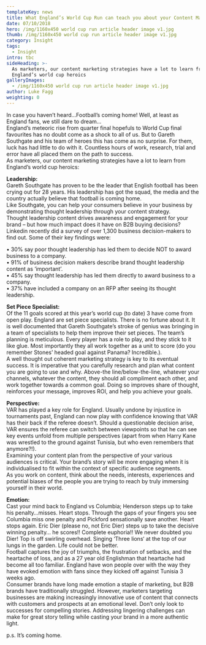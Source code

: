 ```yaml
---
templateKey: news
title: What England’s World Cup Run can teach you about your Content Marketing
date: 07/10/2018
hero: /img/1160x450 world cup run article header image v1.jpg
thumb: /img/1160x450 world cup run article header image v1.jpg
category: Insight
tags:
  - Insight
intro: tbc
sideHeading: >-
  As marketers, our content marketing strategies have a lot to learn from
  England’s world cup heroics
galleryImages:
  - /img/1160x450 world cup run article header image v1.jpg
author: Luke Fagg
weighting: 0
---
```

In case you haven’t heard…Football’s coming home! Well, at least as England fans, we still dare to dream...\
England’s meteoric rise from quarter final hopefuls to World Cup final favourites has no doubt come as a shock to all of us. But to Gareth Southgate and his team of heroes this has come as no surprise. For them, luck has had little to do with it. Countless hours of work, research, trial and error have all placed them on the path to success.\
As marketers, our content marketing strategies have a lot to learn from England’s world cup heroics:

**Leadership:**\
Gareth Southgate has proven to be the leader that English football has been crying out for 28 years. His leadership has got the squad, the media and the country actually believe that football is coming home.\
Like Southgate, you can help your consumers believe in your business by demonstrating thought leadership through your content strategy.\
Thought leadership content drives awareness and engagement for your brand – but how much impact does it have on B2B buying decisions? Linkedin recently did a survey of over 1,300 business decision-makers to find out. Some of their key findings were:

• 30% say poor thought leadership has led them to decide NOT to award business to a company.\
• 91% of business decision makers describe brand thought leadership content as ‘important’.\
• 45% say thought leadership has led them directly to award business to a company.\
• 37% have included a company on an RFP after seeing its thought leadership.

**Set Piece Specialist:**\
Of the 11 goals scored at this year’s world cup (to date) 3 have come from open play. England are set piece specialists. There is no fortune about it. It is well documented that Gareth Southgate’s stroke of genius was bringing in a team of specialists to help them improve their set pieces. The team’s planning is meticulous. Every player has a role to play, and they stick to it like glue. Most importantly they all work together as a unit to score (do you remember Stones’ headed goal against Panama? Incredible.).\
A well thought out coherent marketing strategy is key to its eventual success. It is imperative that you carefully research and plan what content you are going to use and why. Above-the line/below-the-line, whatever your channels, whatever the content, they should all compliment each other, and work together towards a common goal. Doing so improves share of thought, reinforces your message, improves ROI, and help you achieve your goals.

**Perspective:**\
VAR has played a key role for England. Usually undone by injustice in tournaments past, England can now play with confidence knowing that VAR has their back if the referee doesn’t. Should a questionable decision arise, VAR ensures the referee can switch between viewpoints so that he can see key events unfold from multiple perspectives (apart from when Harry Kane was wrestled to the ground against Tunisia, but who even remembers that anymore?!).\
Examining your content plan from the perspective of your various audiences is critical. Your brand’s story will be more engaging when it is individualised to fit within the context of specific audience segments.\
As you work on content, think about the needs, interests, experiences and potential biases of the people you are trying to reach by truly immersing yourself in their world.

**Emotion:**\
Cast your mind back to England vs Columbia; Henderson steps up to take his penalty…misses. Heart stops. Through the gaps of your fingers you see Columbia miss one penalty and Pickford sensationally save another. Heart stops again. Eric Dier (please no, not Eric Dier) steps up to take the decisive winning penalty… he scores!! Complete euphoria!! We never doubted you Dier! Top is off swirling overhead. Singing ‘Three lions‘ at the top of our lungs in the garden. Life could not be better.\
Football captures the joy of triumphs, the frustration of setbacks, and the heartache of loss, and as a 27 year old Englishman that heartache had become all too familiar. England have won people over with the way they have evoked emotion with fans since they kicked off against Tunisia 3 weeks ago.\
Consumer brands have long made emotion a staple of marketing, but B2B brands have traditionally struggled. However, marketers targeting businesses are making increasingly innovative use of content that connects with customers and prospects at an emotional level. Don’t only look to successes for compelling stories. Addressing lingering challenges can make for great story telling while casting your brand in a more authentic light.

p.s. It’s coming home.
